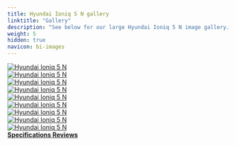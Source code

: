 ```yaml
---
title: Hyundai Ioniq 5 N gallery
linktitle: "Gallery"
description: "See below for our large Hyundai Ioniq 5 N image gallery. Click pictures for high-resolution versions."
weight: 5
hidden: true
navicon: bi-images
---
```

<!-- markdownlint-disable MD033 -->
<div class="row" id ="my-gallery">
	<div class="pswp-grid-item col-6 col-md-4">
		<a href="https://media.evkx.net/multimedia/models/hyundai/ioniq_5/ioniq_5_n/exterior_1.jpg"
data-pswp-src="https://media.evkx.net/multimedia/models/hyundai/ioniq_5/ioniq_5_n/exterior_1.jpg"
data-pswp-width="3000"
data-pswp-height="2000" 
target="_blank">
			<img src="https://media.evkx.net/multimedia/models/hyundai/ioniq_5/ioniq_5_n/exterior_1_xst.jpg" alt="Hyundai Ioniq 5 N" class="img-fluid img-thumbnail" />
		</a>
	</div>
	<div class="pswp-grid-item col-6 col-md-4">
		<a href="https://media.evkx.net/multimedia/models/hyundai/ioniq_5/ioniq_5_n/exterior_2.jpg"
data-pswp-src="https://media.evkx.net/multimedia/models/hyundai/ioniq_5/ioniq_5_n/exterior_2.jpg"
data-pswp-width="3000"
data-pswp-height="2000" 
target="_blank">
			<img src="https://media.evkx.net/multimedia/models/hyundai/ioniq_5/ioniq_5_n/exterior_2_xst.jpg" alt="Hyundai Ioniq 5 N" class="img-fluid img-thumbnail" />
		</a>
	</div>
	<div class="pswp-grid-item col-6 col-md-4">
		<a href="https://media.evkx.net/multimedia/models/hyundai/ioniq_5/ioniq_5_n/exterior_3.jpg"
data-pswp-src="https://media.evkx.net/multimedia/models/hyundai/ioniq_5/ioniq_5_n/exterior_3.jpg"
data-pswp-width="3000"
data-pswp-height="1871" 
target="_blank">
			<img src="https://media.evkx.net/multimedia/models/hyundai/ioniq_5/ioniq_5_n/exterior_3_xst.jpg" alt="Hyundai Ioniq 5 N" class="img-fluid img-thumbnail" />
		</a>
	</div>
	<div class="pswp-grid-item col-6 col-md-4">
		<a href="https://media.evkx.net/multimedia/models/hyundai/ioniq_5/ioniq_5_n/headlights_1.jpg"
data-pswp-src="https://media.evkx.net/multimedia/models/hyundai/ioniq_5/ioniq_5_n/headlights_1.jpg"
data-pswp-width="3000"
data-pswp-height="2001" 
target="_blank">
			<img src="https://media.evkx.net/multimedia/models/hyundai/ioniq_5/ioniq_5_n/headlights_1_xst.jpg" alt="Hyundai Ioniq 5 N" class="img-fluid img-thumbnail" />
		</a>
	</div>
	<div class="pswp-grid-item col-6 col-md-4">
		<a href="https://media.evkx.net/multimedia/models/hyundai/ioniq_5/ioniq_5_n/main_1.jpg"
data-pswp-src="https://media.evkx.net/multimedia/models/hyundai/ioniq_5/ioniq_5_n/main_1.jpg"
data-pswp-width="3000"
data-pswp-height="2000" 
target="_blank">
			<img src="https://media.evkx.net/multimedia/models/hyundai/ioniq_5/ioniq_5_n/main_1_xst.jpg" alt="Hyundai Ioniq 5 N" class="img-fluid img-thumbnail" />
		</a>
	</div>
	<div class="pswp-grid-item col-6 col-md-4">
		<a href="https://media.evkx.net/multimedia/models/hyundai/ioniq_5/ioniq_5_n/rearlights_1.jpg"
data-pswp-src="https://media.evkx.net/multimedia/models/hyundai/ioniq_5/ioniq_5_n/rearlights_1.jpg"
data-pswp-width="3000"
data-pswp-height="2000" 
target="_blank">
			<img src="https://media.evkx.net/multimedia/models/hyundai/ioniq_5/ioniq_5_n/rearlights_1_xst.jpg" alt="Hyundai Ioniq 5 N" class="img-fluid img-thumbnail" />
		</a>
	</div>
	<div class="pswp-grid-item col-6 col-md-4">
		<a href="https://media.evkx.net/multimedia/models/hyundai/ioniq_5/ioniq_5_n/screens_1.jpg"
data-pswp-src="https://media.evkx.net/multimedia/models/hyundai/ioniq_5/ioniq_5_n/screens_1.jpg"
data-pswp-width="3000"
data-pswp-height="1748" 
target="_blank">
			<img src="https://media.evkx.net/multimedia/models/hyundai/ioniq_5/ioniq_5_n/screens_1_xst.jpg" alt="Hyundai Ioniq 5 N" class="img-fluid img-thumbnail" />
		</a>
	</div>
	<div class="pswp-grid-item col-6 col-md-4">
		<a href="https://media.evkx.net/multimedia/models/hyundai/ioniq_5/ioniq_5_n/trunk_1.jpg"
data-pswp-src="https://media.evkx.net/multimedia/models/hyundai/ioniq_5/ioniq_5_n/trunk_1.jpg"
data-pswp-width="3000"
data-pswp-height="2250" 
target="_blank">
			<img src="https://media.evkx.net/multimedia/models/hyundai/ioniq_5/ioniq_5_n/trunk_1_xst.jpg" alt="Hyundai Ioniq 5 N" class="img-fluid img-thumbnail" />
		</a>
	</div>
	<div class="pswp-grid-item col-6 col-md-4">
		<a href="https://media.evkx.net/multimedia/models/hyundai/ioniq_5/ioniq_5_n/wheels_1.jpg"
data-pswp-src="https://media.evkx.net/multimedia/models/hyundai/ioniq_5/ioniq_5_n/wheels_1.jpg"
data-pswp-width="3000"
data-pswp-height="2001" 
target="_blank">
			<img src="https://media.evkx.net/multimedia/models/hyundai/ioniq_5/ioniq_5_n/wheels_1_xst.jpg" alt="Hyundai Ioniq 5 N" class="img-fluid img-thumbnail" />
		</a>
	</div>
</div>
<script type="module">
  import PhotoSwipeLightbox from '/js/photoswipe-lightbox.esm.js';
    const lightbox = new PhotoSwipeLightbox({
       gallery: '#my-gallery',
        children: 'a',
        pswpModule: () => import('/js/photoswipe.esm.js')
    });
lightbox.init();
</script>
<div class="mt-3 mb-3">
<a href="../specifications/" class="text-decoration-none text-black">
<strong><i class="bi-arrow-left"></i> Specifications </strong>
</a>
<a href="../reviews/" class="text-decoration-none text-black float-end">
<strong>Reviews <i class="bi-arrow-right"></i></strong>
</a>
</div>
